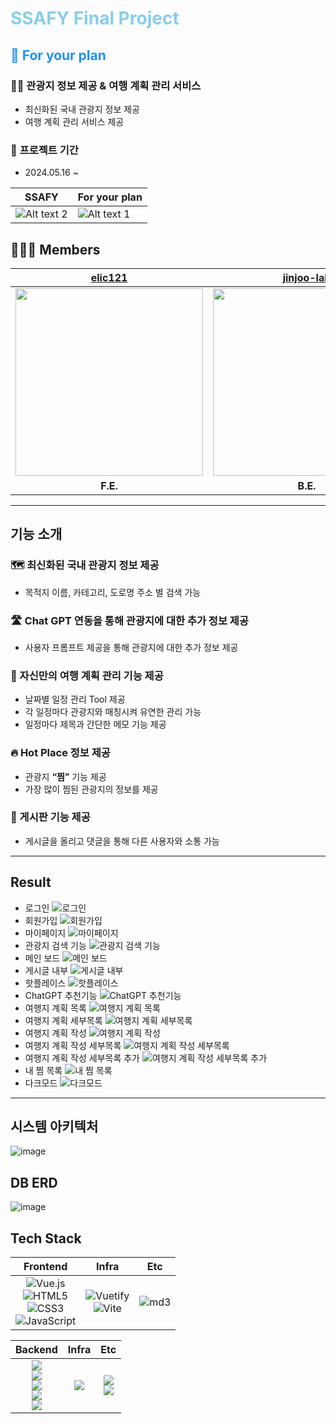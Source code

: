 # <span style="color:skyblue">SSAFY Final Project</span>

## <span style="color:dodgerblue">📒 For your plan</span>

### 👨‍💻 관광지 정보 제공 & 여행 계획 관리 서비스

- 최신화된 국내 관광지 정보 제공
- 여행 계획 관리 서비스 제공

### 📅 **프로젝트 기간**

- 2024.05.16 ~

| SSAFY                                                                                              | For your plan                                                                                    |
| -------------------------------------------------------------------------------------------------- | ------------------------------------------------------------------------------------------------ |
| ![Alt text 2](https://github.com/ssafyFinalProject/.github/blob/main/profile/asset/ssafy-logo.png) | ![Alt text 1](https://github.com/ssafyFinalProject/.github/blob/main/profile/asset/fyp-logo.png) |

## 🙇🏻‍♂️ **Members**

<div align="center">

|                    [elic121](https://github.com/elic121)                     |                 [jinjoo-lab](https://github.com/jinjoo-lab)                  |
| :--------------------------------------------------------------------------: | :--------------------------------------------------------------------------: |
| <img src="https://avatars.githubusercontent.com/u/87183040?v=4" width="300"> | <img src="https://avatars.githubusercontent.com/u/84346055?v=4" width="300"> |
|                                   **F.E.**                                   |                                   **B.E.**                                   |

---

<div align="left">

## 기능 소개

### **🗺️ 최신화된 국내 관광지 정보 제공**

- 목적지 이름, 카테고리, 도로명 주소 별 검색 가능

### **🛣️ Chat GPT 연동을 통해 관광지에 대한 추가 정보 제공**

- 사용자 프롬프트 제공을 통해 관광지에 대한 추가 정보 제공

### **🎯 자신만의 여행 계획 관리 기능 제공**

- 날짜별 일정 관리 Tool 제공
- 각 일정마다 관광지와 매칭시켜 유연한 관리 가능
- 일정마다 제목과 간단한 메모 기능 제공

### 🔥 Hot Place 정보 제공

- 관광지 **“찜”** 기능 제공
- 가장 많이 찜된 관광지의 정보를 제공

### **📱 게시판 기능 제공**

- 게시글을 올리고 댓글을 통해 다른 사용자와 소통 가능

---

## Result

- 로그인
  ![로그인](https://github.com/ssafyFinalProject/.github/blob/main/profile/asset/login.png)
- 회원가입
  ![회원가입](https://github.com/ssafyFinalProject/.github/blob/main/profile/asset/signup.png)
- 마이페이지
  ![마이페이지](https://github.com/ssafyFinalProject/.github/blob/main/profile/asset/mypage.png)
- 관광지 검색 기능
  ![관광지 검색 기능](https://github.com/ssafyFinalProject/.github/blob/main/profile/asset/search.png)
- 메인 보드
  ![메인 보드](https://github.com/ssafyFinalProject/.github/blob/main/profile/asset/board.png)
- 게시글 내부
  ![게시글 내부](https://github.com/ssafyFinalProject/.github/blob/main/profile/asset/board-inside.png)
- 핫플레이스
  ![핫플레이스](https://github.com/ssafyFinalProject/.github/blob/main/profile/asset/hot-place.png)
- ChatGPT 추천기능
  ![ChatGPT 추천기능](https://github.com/ssafyFinalProject/.github/blob/main/profile/asset/chatgpt.png)
- 여행지 계획 목록
  ![여행지 계획 목록](https://github.com/ssafyFinalProject/.github/blob/main/profile/asset/plan-list.jpg)
- 여행지 계획 세부목록
  ![여행지 계획 세부목록](https://github.com/ssafyFinalProject/.github/blob/main/profile/asset/plan-detail.jpg)
- 여행지 계획 작성
  ![여행지 계획 작성](https://github.com/ssafyFinalProject/.github/blob/main/profile/asset/plan-edit.png)
- 여행지 계획 작성 세부목록
  ![여행지 계획 작성 세부목록](https://github.com/ssafyFinalProject/.github/blob/main/profile/asset/plan-edit-detail.jpg)
- 여행지 계획 작성 세부목록 추가
  ![여행지 계획 작성 세부목록 추가](https://github.com/ssafyFinalProject/.github/blob/main/profile/asset/plan-edit-detail-edit.jpg)
- 내 찜 목록
  ![내 찜 목록](https://github.com/ssafyFinalProject/.github/blob/main/profile/asset/myplace.jpg)
- 다크모드
  ![다크모드](https://github.com/ssafyFinalProject/.github/blob/main/profile/asset/dark.jpg)

---

## 시스템 아키텍처

![image](https://github.com/ssafyFinalProject/Backend/assets/84346055/5fce8ded-ce00-444b-856c-ddc22b78e82f)

## DB ERD

![image](https://github.com/ssafyFinalProject/Backend/assets/84346055/576aa279-23fe-4d6c-8f3f-af87f723a70e)

## Tech Stack

|                                                                                                                                                                                                                                     Frontend                                                                                                                                                                                                                                      |                                                                                                         Infra                                                                                                         |                                                           Etc                                                            |
| :-------------------------------------------------------------------------------------------------------------------------------------------------------------------------------------------------------------------------------------------------------------------------------------------------------------------------------------------------------------------------------------------------------------------------------------------------------------------------------: | :-------------------------------------------------------------------------------------------------------------------------------------------------------------------------------------------------------------------: | :----------------------------------------------------------------------------------------------------------------------: |
| ![Vue.js](https://img.shields.io/badge/vuejs-%2335495e.svg?style=for-the-badge&logo=vuedotjs&logoColor=%234FC08D) <br/> ![HTML5](https://img.shields.io/badge/html5-%23E34F26.svg?style=for-the-badge&logo=html5&logoColor=white) <br/> ![CSS3](https://img.shields.io/badge/css3-%231572B6.svg?style=for-the-badge&logo=css3&logoColor=white) <br/> ![JavaScript](https://img.shields.io/badge/javascript-%23323330.svg?style=for-the-badge&logo=javascript&logoColor=%23F7DF1E) | ![Vuetify](https://img.shields.io/badge/Vuetify-1867C0?style=for-the-badge&logo=vuetify&logoColor=AEDDFF) <br/>![Vite](https://img.shields.io/badge/vite-%23646CFF.svg?style=for-the-badge&logo=vite&logoColor=white) | ![md3](https://img.shields.io/badge/material%20design-757575?style=for-the-badge&logo=material%20design&logoColor=white) |

|                                                                                                                                                                                                                                                                                   Backend                                                                                                                                                                                                                                                                                    |                                                 Infra                                                  |                                                                                                       Etc                                                                                                       |
| :--------------------------------------------------------------------------------------------------------------------------------------------------------------------------------------------------------------------------------------------------------------------------------------------------------------------------------------------------------------------------------------------------------------------------------------------------------------------------------------------------------------------------------------------------------------------------: | :----------------------------------------------------------------------------------------------------: | :-------------------------------------------------------------------------------------------------------------------------------------------------------------------------------------------------------------: |
| <img src="https://img.shields.io/badge/java-007396?style=for-the-badge&logo=OpenJDK&logoColor=white"><br><img src="https://img.shields.io/badge/springboot-6DB33F?style=for-the-badge&logo=springboot&logoColor=white"><br><img src="https://img.shields.io/badge/springsecurity-6DB33F?style=for-the-badge&logo=springsecurity&logoColor=white"> <br><img src="https://img.shields.io/badge/hibernate-59666C?style=for-the-badge&logo=hibernate&logoColor=white"> <br> <img src="https://img.shields.io/badge/MySQL-4479A1?style=for-the-badge&logo=MySQL&logoColor=white"> | <img src="https://img.shields.io/badge/docker-2496ED?style=for-the-badge&logo=docker&logoColor=white"> | <img src="https://img.shields.io/badge/KAKAO_MAP_SDK_V2-FFCD00?style=for-the-badge&logo=kakao&logoColor=white"><br><img src="https://img.shields.io/badge/ChatGPT-brightgreen?style=for-the-badge&logo=openai"> |
